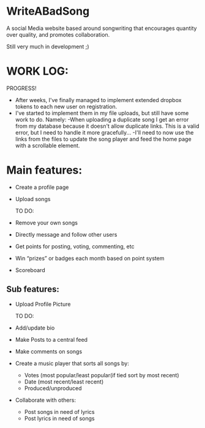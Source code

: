 # WriteABadSong
A social Media website based around songwriting that encourages quantity over quality, and promotes collaboration.

Still very much in development ;)


# WORK LOG:
PROGRESS!
-   After weeks, I've finally managed to implement extended dropbox tokens to each new user on registration. 
-   I've started to implement them in my file uploads, but still have some work to do. Namely:
        -When uploading a duplicate song I get an error from my database because it doesn't allow duplicate links. This is a valid error, but I need to handle it more gracefully...
        -I'll need to now use the links from the files to update the song player and feed the home page with a scrollable element.



# Main features:
- Create a profile page
- Upload songs

    TO DO:
- Remove your own songs 
- Directly message and follow other users 
- Get points for posting, voting, commenting, etc 
- Win “prizes” or badges each month based on point system 
- Scoreboard 


## Sub features:
- Upload Profile Picture

    TO DO:
- Add/update bio 
- Make Posts to a central feed
- Make comments on songs 
- Create a music player that sorts all songs by:
    - Votes (most popular/least popular(if tied sort by most recent)
    - Date (most recent/least recent)
    - Produced/unproduced
- Collaborate with others:
    - Post songs in need of lyrics
    - Post lyrics in need of songs


